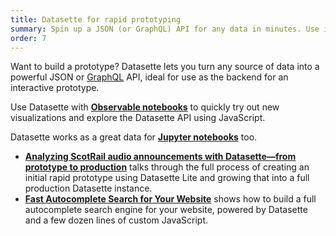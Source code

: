 ```yaml
---
title: Datasette for rapid prototyping
summary: Spin up a JSON (or GraphQL) API for any data in minutes. Use it to prototype and prove your ideas without building a custom backend.
order: 7
---
```

Want to build a prototype? Datasette lets you turn any source of data into a powerful JSON or [GraphQL](https://github.com/simonw/datasette-graphql) API, ideal for use as the backend for an interactive prototype.

Use Datasette with **[Observable notebooks](https://observablehq.com/)** to quickly try out new visualizations and explore the Datasette API using JavaScript.

Datasette works as a great data for **[Jupyter notebooks](https://jupyter.org/)** too.

- **[Analyzing ScotRail audio announcements with Datasette—from prototype to production](https://simonwillison.net/2022/Aug/21/scotrail/)** talks through the full process of creating an initial rapid prototype using Datasette Lite and growing that into a full production Datasette instance.
- **[Fast Autocomplete Search for Your Website](https://simonwillison.net/2018/Dec/19/fast-autocomplete-search/)** shows how to build a full autocomplete search engine for your website, powered by Datasette and a few dozen lines of custom JavaScript.
